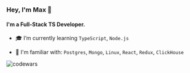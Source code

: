 ### Hey, I'm Max 👋

#### I'm a Full-Stack TS Developer.

- 🎓 I’m currently learning `TypeScript`, `Node.js`

- 🙌 I'm familiar with: `Postgres`, `Mongo`, `Linux`, `React`, `Redux`, `ClickHouse`

![codewars](https://www.codewars.com/users/MaximusPython/badges/small)
